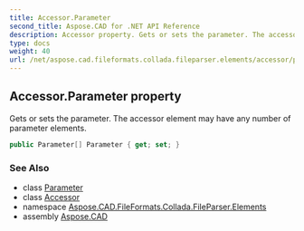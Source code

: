 ```yaml
---
title: Accessor.Parameter
second_title: Aspose.CAD for .NET API Reference
description: Accessor property. Gets or sets the parameter. The accessor element may have any number of parameter elements
type: docs
weight: 40
url: /net/aspose.cad.fileformats.collada.fileparser.elements/accessor/parameter/
---
```

## Accessor.Parameter property

Gets or sets the parameter. The accessor element may have any number of parameter elements.

```csharp
public Parameter[] Parameter { get; set; }
```

### See Also

* class [Parameter](../../parameter/)
* class [Accessor](../)
* namespace [Aspose.CAD.FileFormats.Collada.FileParser.Elements](../../accessor/)
* assembly [Aspose.CAD](../../../)


